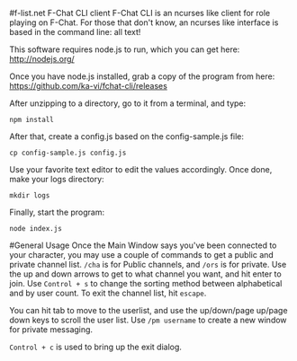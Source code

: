 #f-list.net F-Chat CLI client
F-Chat CLI is an ncurses like client for role playing on F-Chat.  For those that don't know, an ncurses like interface is based in the command line: all text!

This software requires node.js to run, which you can get here: http://nodejs.org/

Once you have node.js installed, grab a copy of the program from here: https://github.com/ka-vi/fchat-cli/releases 

After unzipping to a directory, go to it from a terminal, and type:
```
npm install
```

After that, create a config.js based on the config-sample.js file:
```
cp config-sample.js config.js
```

Use your favorite text editor to edit the values accordingly.  Once done, make your logs directory:
```
mkdir logs
```

Finally, start the program:
```
node index.js
```

#General Usage
Once the Main Window says you've been connected to your character, you may use a couple of commands to get a public and private channel list.  ```/cha``` is for Public channels, and ```/ors``` is for private.  Use the up and down arrows to get to what channel you want, and hit enter to join.  Use ```Control + s``` to change the sorting method between alphabetical and by user count.  To exit the channel list, hit ```escape```.

You can hit tab to move to the userlist, and use the up/down/page up/page down keys to scroll the user list.  Use ```/pm username``` to create a new window for private messaging.

```Control + c``` is used to bring up the exit dialog.
